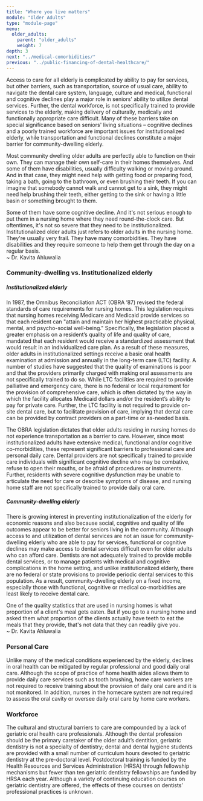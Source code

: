 ```yaml
---
title: "Where you live matters"
module: "Older Adults"
type: "module-page"
menu:
  older_adults:
    parent: "older_adults"
    weight: 7
depth: 3
next: "../medical-comorbidities/"
previous: "../public-financing-of-dental-healthcare/"
---
```

<div class="pageblock"><p>Access to care for all elderly is complicated by ability to pay for services, but other barriers, such as transportation, source of usual care, ability to navigate the dental care system, language, culture and medical, functional and cognitive declines play a major role in seniors' ability to utilize dental services. Further, the dental workforce, is not specifically trained to provide services to the elderly, making delivery of culturally, medically and functionally appropriate care difficult. Many of these barriers take on special significance based on seniors' living situations – cognitive declines and a poorly trained workforce are important issues for institutionalized elderly, while transportation and functional declines constitute a major barrier for community-dwelling elderly.</p>
</div><div class="pageblock large-pullquote">
<div class="pullquote"><p>Most community dwelling older adults are perfectly able to function on their own. They can manage their own self-care in their homes themselves. And some of them have disabilities, usually difficulty walking or moving around. And in that case, they might need help with getting food or preparing food, taking a bath, going to the bathroom, or even brushing their teeth. If you can imagine that somebody cannot walk and cannot get to a sink, they might need help brushing their teeth, either getting to the sink or having a little basin or something brought to them. <p>

<p>Some of them have some cognitive decline. And it's not serious enough to put them in a nursing home where they need round-the-clock care. But oftentimes, it's not so severe that they need to be institutionalized. Institutionalized older adults just refers to older adults in the nursing home. They're usually very frail. They have many comorbidities. They have disabilities and they require someone to help them get through the day on a regular basis.<br />
~ Dr. Kavita Ahluwalia</p></div>
</div><div class="pageblock"><h3>Community-dwelling vs. Institutionalized elderly</h3>
<h5> Institutionalized elderly</h5>
<p>In 1987, the Omnibus Reconciliation ACT (OBRA ’87) revised the federal standards of care requirements for nursing homes. This legislation requires that nursing homes receiving Medicare and Medicaid provide services so that each resident can "attain and maintain her highest practicable physical, mental, and psycho-social well-being." Specifically, the legislation placed a greater emphasis on a resident’s quality of life and quality of care, mandated that each resident would receive a standardized assessment that would result in an individualized care plan. As a result of these measures, older adults in institutionalized settings receive a basic oral health examination at admission and annually in the long-term care (LTC) facility. A number of studies have suggested that the quality of examinations is poor and that the providers primarily charged with making oral assessments are not specifically trained to do so. While LTC facilities are required to provide palliative and emergency care, there is no federal or local requirement for the provision of comprehensive care, which is often dictated by the way in which the facility allocates Medicaid dollars and/or the resident’s ability to pay for private care. Further, the LTC facility is not required to provide on-site dental care, but to facilitate provision of care, implying that dental care can be provided by contract providers on a part-time or as-needed basis.</p>
<p>The OBRA legislation dictates that older adults residing in nursing homes do not experience transportation as a barrier to care. However, since most institutionalized adults have extensive medical, functional and/or cognitive co-morbidities, these represent significant barriers to professional care and personal daily care. Dental providers are not specifically trained to provide care individuals with significant cognitive decline who may be combative, refuse to open their mouths, or be afraid of procedures or instruments. Further, residents with severe cognitive dysfunction may be unable to articulate the need for care or describe symptoms of disease, and nursing home staff are not specifically trained to provide daily oral care.</p>
<h5>Community-dwelling elderly</h5>
<p>There is growing interest in preventing institutionalization of the elderly for economic reasons and also because social, cognitive and quality of life outcomes appear to be better for seniors living in the community. Although access to and utilization of dental services are not an issue for community-dwelling elderly who are able to pay for services, functional or cognitive declines may make access to dental services difficult even for older adults who can afford care. Dentists are not adequately trained to provide mobile dental services, or to manage patients with medical and cognitive complications in the home setting, and unlike institutionalized elderly, there are no federal or state provisions to provide periodic dental services to this population. As a result, community-dwelling elderly on a fixed income, especially those with functional, cognitive or medical co-morbidities are least likely to receive dental care.  </p>
</div><div class="pageblock large-pullquote">
<div class="pullquote"><p>One of the quality statistics that are used in nursing homes is what proportion of a client's meal gets eaten. But if you go to a nursing home and asked them what proportion of the clients actually have teeth to eat the meals that they provide, that's not data that they can readily give you.<br />
~ Dr. Kavita Ahluwalia</p></div>
</div><div class="pageblock"><h3>Personal Care</h3>
<p>Unlike many of the medical conditions experienced by the elderly, declines in oral health can be mitigated by regular professional and good daily oral care. Although the scope of practice of home health aides allows them to provide daily care services such as tooth brushing, home care workers are not required to receive training about the provision of daily oral care and it is not monitored. In addition, nurses in the homecare system are not required to assess the oral cavity or oversee daily oral care by home care workers.</p>
<h3>Workforce</h3>
<p>The cultural and structural barriers to care are compounded by a lack of geriatric oral health care professionals. Although the dental profession should be the primary caretaker of the older adult’s dentition, geriatric dentistry is not a specialty of dentistry; dental and dental hygiene students are provided with a small number of curriculum hours devoted to geriatric dentistry at the pre-doctoral level. Postdoctoral training is funded by the Health Resources and Services Administration (HRSA) through fellowship mechanisms but fewer than ten geriatric dentistry fellowships are funded by HRSA each year. Although a variety of continuing education courses on geriatric dentistry are offered, the effects of these courses on dentists’ professional practices is unknown.    </p>
</div>